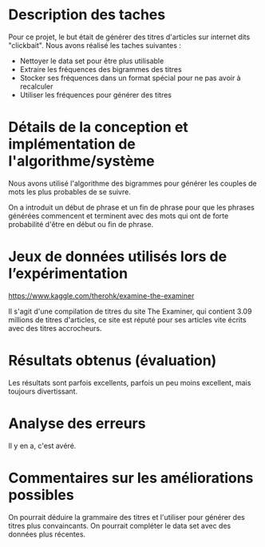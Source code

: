 # Description des taches

Pour ce projet, le but était de générer des titres d'articles sur internet dits "clickbait". Nous avons réalisé les taches suivantes :

* Nettoyer le data set pour être plus utilisable
* Extraire les fréquences des bigrammes des titres
* Stocker ses fréquences dans un format spécial pour ne pas avoir à recalculer
* Utiliser les fréquences pour générer des titres

# Détails de la conception et implémentation de l'algorithme/système

Nous avons utilisé l'algorithme des bigrammes pour générer les couples de mots les plus probables de se suivre.

On a introduit un début de phrase et un fin de phrase pour que les phrases générées commencent et terminent avec des mots qui ont de forte probabilité d'être en début ou fin de phrase.

# Jeux de données utilisés lors de l’expérimentation

https://www.kaggle.com/therohk/examine-the-examiner

Il s'agit d'une compilation de titres du site The Examiner, qui contient 3.09 millions de titres d'articles, ce site est réputé pour ses articles vite écrits avec des titres accrocheurs.

# Résultats obtenus (évaluation)

Les résultats sont parfois excellents, parfois un peu moins excellent, mais toujours divertissant.

# Analyse des erreurs

Il y en a, c'est avéré.

# Commentaires sur les améliorations possibles

On pourrait déduire la grammaire des titres et l'utiliser pour générer des titres plus convaincants. On pourrait compléter le data set avec des données plus récentes.
